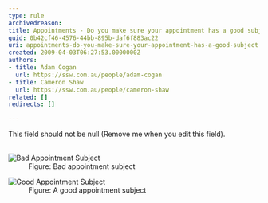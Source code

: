```yaml
---
type: rule
archivedreason: 
title: Appointments - Do you make sure your appointment has a good subject?
guid: 0b42cf46-4576-44bb-895b-daf6f883ac22
uri: appointments-do-you-make-sure-your-appointment-has-a-good-subject
created: 2009-04-03T06:27:53.0000000Z
authors:
- title: Adam Cogan
  url: https://ssw.com.au/people/adam-cogan
- title: Cameron Shaw
  url: https://ssw.com.au/people/cameron-shaw
related: []
redirects: []

---
```



This field should not be null (Remove me when you edit this field).
<br><excerpt class='endintro'></excerpt><br>
<dl class="badImage">
<dt><img style="border-right&#58;0px solid;border-top&#58;0px solid;border-left&#58;0px solid;border-bottom&#58;0px solid;" alt="Bad Appointment Subject" src="/Standards/Communication/RulesToBetterEmail/PublishingImages/ApptSubjectBad_small.jpg" border="0" /> 
<dd>Figure&#58; Bad appointment subject</dd></dl>
<dl class="goodImage">
<dt><img style="border-right&#58;0px solid;border-top&#58;0px solid;border-left&#58;0px solid;border-bottom&#58;0px solid;" alt="Good Appointment Subject" src="/Standards/Communication/RulesToBetterEmail/PublishingImages/ApptSubjectGood_small.jpg" border="0" /> 
<dd>Figure&#58; A good appointment subject</dd></dl>


